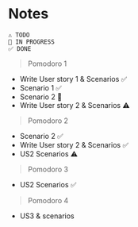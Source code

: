 # Notes

    ⚠ TODO
    🚧 IN PROGRESS
    ✅ DONE

> Pomodoro 1

- Write User story 1 & Scenarios ✅
- Scenario 1 ✅
- Scenario 2 🚧
- Write User story 2 & Scenarios ⚠

> Pomodoro 2

- Scenario 2 ✅
- Write User story 2 & Scenarios ✅
- US2 Scenarios ⚠

> Pomodoro 3

- US2 Scenarios ✅

> Pomodoro 4

- US3 & scenarios
